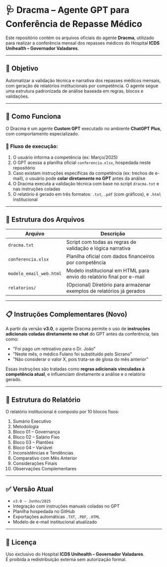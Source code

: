 # 🩺 Dracma – Agente GPT para Conferência de Repasse Médico

Este repositório contém os arquivos oficiais do agente **Dracma**, utilizado para realizar a conferência mensal dos repasses médicos do Hospital **ICDS Unihealth – Governador Valadares**.

---

## 📌 Objetivo

Automatizar a validação técnica e narrativa dos repasses médicos mensais, com geração de relatórios institucionais por competência. O agente segue uma estrutura padronizada de análise baseada em regras, blocos e validações.

---

## 🧠 Como Funciona

O Dracma é um agente **Custom GPT** executado no ambiente **ChatGPT Plus**, com comportamento especializado.

### 🔄 Fluxo de execução:

1. O usuário informa a competência (ex: Março/2025)
2. O GPT acessa a planilha oficial `conferencia.xlsx`, hospedada neste repositório
3. Caso existam instruções específicas da competência (ex: trechos de e-mail), o usuário pode **colar diretamente no GPT** antes da análise
4. O Dracma executa a validação técnica com base no script `dracma.txt` e nas instruções coladas
5. O relatório é gerado em três formatos: `.txt`, `.pdf` (com gráficos), e `.html` institucional

---

## 📂 Estrutura dos Arquivos

| Arquivo                  | Descrição                                                                  |
|--------------------------|---------------------------------------------------------------------------|
| `dracma.txt`             | Script com todas as regras de validação e lógica narrativa                |
| `conferencia.xlsx`       | Planilha oficial com dados financeiros por competência                    |
| `modelo_email_web.html`  | Modelo institucional em HTML para envio do relatório final por e-mail     |
| `relatorios/`            | (Opcional) Diretório para armazenar exemplos de relatórios já gerados     |

---

## 📋 Instruções Complementares (Novo)

A partir da versão **v3.0**, o agente Dracma permite o uso de **instruções adicionais coladas diretamente no chat** do GPT antes da conferência, tais como:

- "Foi pago um retroativo para o Dr. João"
- "Neste mês, o médico Fulano foi substituído pelo Sicrano"
- "Não considerar o valor X, pois trata-se de glosa do mês anterior"

Essas instruções são tratadas como **regras adicionais vinculadas à competência atual**, e influenciam diretamente a análise e o relatório gerado.

---

## 🧾 Estrutura do Relatório

O relatório institucional é composto por 10 blocos fixos:

1. Sumário Executivo  
2. Metodologia  
3. Bloco 01 – Governança  
4. Bloco 02 – Salário Fixo  
5. Bloco 03 – Plantões  
6. Bloco 04 – Variável  
7. Inconsistências e Tendências  
8. Comparativo com Mês Anterior  
9. Considerações Finais  
10. Observações Complementares

---

## ✅ Versão Atual

- `v3.0 – Junho/2025`  
- Integração com instruções manuais coladas no GPT  
- Planilha hospedada no GitHub  
- Exportações automáticas `.TXT`, `.PDF`, `.HTML`  
- Modelo de e-mail institucional atualizado

---

## 🔐 Licença

Uso exclusivo do Hospital **ICDS Unihealth – Governador Valadares**.  
É proibida a redistribuição externa sem autorização formal.
